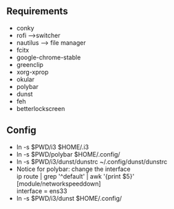 ## Requirements
   * conky
   * rofi -->switcher
   * nautilus --> file manager
   * fcitx
   * google-chrome-stable
   * greenclip
   * xorg-xprop
   * okular
   * polybar
   * dunst
   * feh
   * betterlockscreen
## Config
  
   * ln -s $PWD/i3 $HOME/.i3
   * ln -s $PWD/polybar $HOME/.config/    
   * ln -s $PWD/i3/dunst/dunstrc ~/.config/dunst/dunstrc    
   * Notice for polybar:
   change the interface   
   ip route | grep '^default' | awk '{print $5}'    
   [module/networkspeeddown]<br/>
   interface = ens33 <br/>
   * ln -s $PWD/i3/dunst $HOME/.config/
